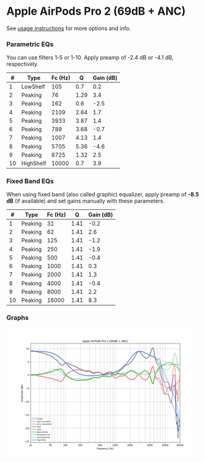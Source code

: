 # Apple AirPods Pro 2 (69dB + ANC)
See [usage instructions](https://github.com/jaakkopasanen/AutoEq#usage) for more options and info.

### Parametric EQs
You can use filters 1-5 or 1-10. Apply preamp of -2.4 dB or -4.1 dB, respectively.

|   # | Type      |   Fc (Hz) |    Q |   Gain (dB) |
|-----|-----------|-----------|------|-------------|
|   1 | LowShelf  |       105 | 0.7  |         0.2 |
|   2 | Peaking   |        76 | 1.29 |         3.4 |
|   3 | Peaking   |       162 | 0.6  |        -2.5 |
|   4 | Peaking   |      2109 | 2.64 |         1.7 |
|   5 | Peaking   |      3933 | 3.87 |         1.4 |
|   6 | Peaking   |       789 | 3.68 |        -0.7 |
|   7 | Peaking   |      1007 | 4.13 |         1.4 |
|   8 | Peaking   |      5705 | 5.36 |        -4.6 |
|   9 | Peaking   |      8725 | 1.32 |         2.5 |
|  10 | HighShelf |     10000 | 0.7  |         3.9 |

### Fixed Band EQs
When using fixed band (also called graphic) equalizer, apply preamp of **-8.5 dB** (if available) and set gains manually with these parameters.

|   # | Type    |   Fc (Hz) |    Q |   Gain (dB) |
|-----|---------|-----------|------|-------------|
|   1 | Peaking |        31 | 1.41 |        -0.2 |
|   2 | Peaking |        62 | 1.41 |         2.6 |
|   3 | Peaking |       125 | 1.41 |        -1.2 |
|   4 | Peaking |       250 | 1.41 |        -1.9 |
|   5 | Peaking |       500 | 1.41 |        -0.4 |
|   6 | Peaking |      1000 | 1.41 |         0.3 |
|   7 | Peaking |      2000 | 1.41 |         1.3 |
|   8 | Peaking |      4000 | 1.41 |        -0.4 |
|   9 | Peaking |      8000 | 1.41 |         2.2 |
|  10 | Peaking |     16000 | 1.41 |         8.3 |

### Graphs
![](./Apple%20AirPods%20Pro%202%20(69dB%20+%20ANC).png)
